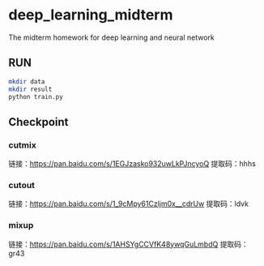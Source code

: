 # deep_learning_midterm
The midterm homework for deep learning and neural network
## RUN
```bash
mkdir data
mkdir result
python train.py
```
## Checkpoint
### cutmix
链接：https://pan.baidu.com/s/1EGJzasko932uwLkPJncyoQ 
提取码：hhhs 
### cutout
链接：https://pan.baidu.com/s/1_9cMpy61Czljm0x__cdrUw 
提取码：ldvk 
### mixup
链接：https://pan.baidu.com/s/1AHSYgCCVfK48ywqGuLmbdQ 
提取码：gr43 
